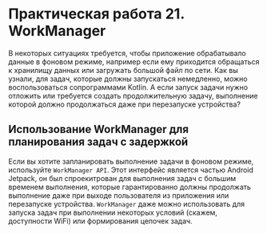 # Практическая работа 21. WorkManager

В некоторых ситуациях требуется, чтобы приложение обрабатывало
данные в фоновом режиме, например если ему приходится обращаться
к хранилищу данных или загружать большой файл по сети.
Как вы узнали, для задач, которые должны запускаться немедленно, можно воспользоваться сопрограммами Kotlin. А если запуск задачи нужно отложить или требуется создать продолжительную
задачу, выполнение которой должно продолжаться даже при перезапуске устройства?

## Использование WorkManager для планирования задач с задержкой

Если вы хотите запланировать выполнение задачи в фоновом режиме, используйте ```WorkManager API```. Этот интерфейс является частью
Android Jetpack, он был спроекитрован для выполнения задач с большим временем выполнения, которые гарантированно должны продолжать выполнение даже при выходе пользователя из приложения
или перезапуске устройства.
```WorkManager``` даже можно использовать для запуска задач при выполнении некоторых условий (скажем, доступности WiFi) или формирования цепочек задач.
